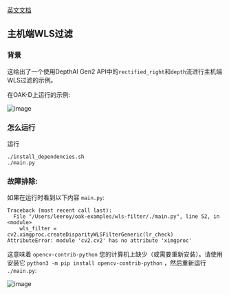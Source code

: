 [英文文档](README.md)

## 主机端WLS过滤

### 背景

这给出了一个使用DepthAI Gen2 API中的`rectified_right`和`depth`流进行主机端WLS过滤的示例。 

在OAK-D上运行的示例:

![image](https://user-images.githubusercontent.com/32992551/110709334-44e93880-81b9-11eb-8901-59b7381a49c6.png)

### 怎么运行

运行

```
./install_dependencies.sh
./main.py
```

### 故障排除:

如果在运行时看到以下内容 `main.py`:
```
Traceback (most recent call last):
  File "/Users/leeroy/oak-examples/wls-filter/./main.py", line 52, in <module>
    wls_filter = cv2.ximgproc.createDisparityWLSFilterGeneric(lr_check)
AttributeError: module 'cv2.cv2' has no attribute 'ximgproc'
```

这意味着 `opencv-contrib-python` 您的计算机上缺少（或需要重新安装）。请使用安装它 `python3 -m pip install opencv-contrib-python` ，然后重新运行 `./main.py`:

![image](https://user-images.githubusercontent.com/32992551/104220890-628a6380-53fd-11eb-9098-ffefc3dd3aa6.png)


